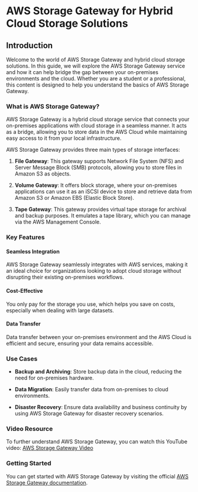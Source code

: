 # AWS Storage Gateway for Hybrid Cloud Storage Solutions

## Introduction

Welcome to the world of AWS Storage Gateway and hybrid cloud storage solutions. In this guide, we will explore the AWS Storage Gateway service and how it can help bridge the gap between your on-premises environments and the cloud. Whether you are a student or a professional, this content is designed to help you understand the basics of AWS Storage Gateway.

### What is AWS Storage Gateway?

AWS Storage Gateway is a hybrid cloud storage service that connects your on-premises applications with cloud storage in a seamless manner. It acts as a bridge, allowing you to store data in the AWS Cloud while maintaining easy access to it from your local infrastructure.

AWS Storage Gateway provides three main types of storage interfaces:

1. **File Gateway**: This gateway supports Network File System (NFS) and Server Message Block (SMB) protocols, allowing you to store files in Amazon S3 as objects.

2. **Volume Gateway**: It offers block storage, where your on-premises applications can use it as an iSCSI device to store and retrieve data from Amazon S3 or Amazon EBS (Elastic Block Store).

3. **Tape Gateway**: This gateway provides virtual tape storage for archival and backup purposes. It emulates a tape library, which you can manage via the AWS Management Console.

### Key Features

#### Seamless Integration

AWS Storage Gateway seamlessly integrates with AWS services, making it an ideal choice for organizations looking to adopt cloud storage without disrupting their existing on-premises workflows.

#### Cost-Effective

You only pay for the storage you use, which helps you save on costs, especially when dealing with large datasets.

#### Data Transfer

Data transfer between your on-premises environment and the AWS Cloud is efficient and secure, ensuring your data remains accessible.

### Use Cases

- **Backup and Archiving**: Store backup data in the cloud, reducing the need for on-premises hardware.

- **Data Migration**: Easily transfer data from on-premises to cloud environments.

- **Disaster Recovery**: Ensure data availability and business continuity by using AWS Storage Gateway for disaster recovery scenarios.

### Video Resource

To further understand AWS Storage Gateway, you can watch this YouTube video: [AWS Storage Gateway Video](https://youtu.be/pNb7xOBJjHE?si=EjyEj4aTCwWViLYe)

### Getting Started

You can get started with AWS Storage Gateway by visiting the official [AWS Storage Gateway documentation](https://docs.aws.amazon.com/storagegateway/).
